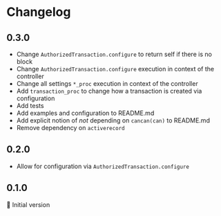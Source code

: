 # Changelog

## 0.3.0

- Change `AuthorizedTransaction.configure` to return self if there is no block
- Change `AuthorizedTransaction.configure` execution in context of the controller
- Change all settings `*_proc` execution in context of the controller
- Add `transaction_proc` to change how a transaction is created via configuration
- Add tests
- Add examples and configuration to README.md
- Add explicit notion of _not_ depending on `cancan(can)` to README.md
- Remove dependency on `activerecord`

## 0.2.0

- Allow for configuration via `AuthorizedTransaction.configure`

## 0.1.0

:baby: Initial version
